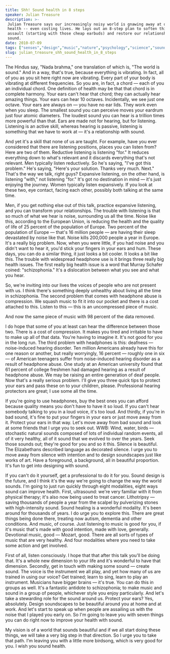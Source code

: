 ```yaml
---
title: Shh! Sound health in 8 steps
speaker: Julian Treasure
description: >-
 Julian Treasure says our increasingly noisy world is gnawing away at our mental
 health -- even costing lives. He lays out an 8-step plan to soften this sonic
 assault (starting with those cheap earbuds) and restore our relationship with
 sound.
date: 2010-07-09
tags: ["senses","design","music","nature","psychology","science","sound"]
slug: julian_treasure_shh_sound_health_in_8_steps
---
```


The Hindus say, "Nada brahma," one translation of which is, "The world is sound." And in a
way, that's true, because everything is vibrating. In fact, all of you as you sit here
right now are vibrating. Every part of your body is vibrating at different frequencies. So
you are, in fact, a chord — each of you an individual chord. One definition of health may
be that that chord is in complete harmony. Your ears can't hear that chord; they can
actually hear amazing things. Your ears can hear 10 octaves. Incidentally, we see just one
octave. Your ears are always on — you have no ear lids. They work even when you sleep. The
smallest sound you can perceive moves your eardrum just four atomic diameters. The loudest
sound you can hear is a trillion times more powerful than that. Ears are made not for
hearing, but for listening. Listening is an active skill, whereas hearing is passive,
listening is something that we have to work at — it's a relationship with
sound.

And yet it's a skill that none of us are taught. For example, have you ever considered
that there are listening positions, places you can listen from? Here are two of them.
Reductive listening is listening "for." It reduces everything down to what's relevant and
it discards everything that's not relevant. Men typically listen reductively. So he's
saying, "I've got this problem." He's saying, "Here's your solution. Thanks very much.
Next." That's the way we talk, right guys? Expansive listening, on the other hand, is
listening "with," not listening "for." It's got no destination in mind — it's just
enjoying the journey. Women typically listen expansively. If you look at these two, eye
contact, facing each other, possibly both talking at the same time. 

Men, if you get nothing else out of this talk, practice expansive listening, and you can
transform your relationships. The trouble with listening is that so much of what we hear is
noise, surrounding us all the time. Noise like this, according to the European Union, is
reducing the health and the quality of life of 25 percent of the population of Europe. Two
percent of the population of Europe — that's 16 million people — are having their sleep
devastated by noise like that. Noise kills 200,000 people a year in Europe. It's a really
big problem. Now, when you were little, if you had noise and you didn't want to hear it,
you'd stick your fingers in your ears and hum. These days, you can do a similar thing, it
just looks a bit cooler. It looks a bit like this. The trouble with widespread headphone
use is it brings three really big health issues. The first really big health issue is a
word that Murray Schafer coined: "schizophonia." It's a dislocation between what you see
and what you hear.

So, we're inviting into our lives the voices of people who are not present with us. I
think there's something deeply unhealthy about living all the time in schizophonia. The
second problem that comes with headphone abuse is compression. We squash music to fit it
into our pocket and there is a cost attached to this. Listen to this — this is an
uncompressed piece of music. 

And now the same piece of music with 98 percent of the data removed. 

I do hope that some of you at least can hear the difference between those two. There is a
cost of compression. It makes you tired and irritable to have to make up all of that data.
You're having to imagine it. It's not good for you in the long run. The third problem with
headphones is this: deafness — noise-induced hearing disorder. Ten million Americans
already have this for one reason or another, but really worryingly, 16 percent — roughly
one in six — of American teenagers suffer from noise-induced hearing disorder as a result
of headphone abuse. One study at an American university found that 61 percent of college
freshmen had damaged hearing as a result of headphone abuse. We may be raising an entire
generation of deaf people. Now that's a really serious problem. I'll give you three quick
tips to protect your ears and pass these on to your children, please. Professional hearing
protectors are great; I use some all the time.

If you're going to use headphones, buy the best ones you can afford because quality means
you don't have to have it so loud. If you can't hear somebody talking to you in a loud
voice, it's too loud. And thirdly, if you're in bad sound, it's fine to put your fingers
in your ears or just move away from it. Protect your ears in that way. Let's move away from
bad sound and look at some friends that I urge you to seek out. WWB: Wind, water, birds —
stochastic natural sounds composed of lots of individual random events, all of it very
healthy, all of it sound that we evolved to over the years. Seek those sounds out; they're
good for you and so it this. Silence is beautiful. The Elizabethans described language as
decorated silence. I urge you to move away from silence with intention and to design
soundscapes just like works of art. Have a foreground, a background, all in beautiful
proportion. It's fun to get into designing with sound.

If you can't do it yourself, get a professional to do it for you. Sound design is the
future, and I think it's the way we're going to change the way the world sounds. I'm going
to just run quickly through eight modalities, eight ways sound can improve health. First,
ultrasound: we're very familiar with it from physical therapy; it's also now being used to
treat cancer. Lithotripsy — saving thousands of people a year from the scalpel by
pulverizing stones with high-intensity sound. Sound healing is a wonderful modality. It's
been around for thousands of years. I do urge you to explore this. There are great things
being done there, treating now autism, dementia and other conditions. And music, of
course. Just listening to music is good for you, if it's music that's made with good
intention, made with love, generally. Devotional music, good — Mozart, good. There are all
sorts of types of music that are very healthy. And four modalities where you need to take
some action and get involved.

First of all, listen consciously. I hope that that after this talk you'll be doing that.
It's a whole new dimension to your life and it's wonderful to have that dimension.
Secondly, get in touch with making some sound — create sound. The voice is the instrument
we all play, and yet how many of us are trained in using our voice? Get trained; learn to
sing, learn to play an instrument. Musicians have bigger brains — it's true. You can do
this in groups as well. It's a fantastic antidote to schizophonia; to make music and sound
in a group of people, whichever style you enjoy particularly. And let's take a stewarding
role for the sound around us. Protect your ears? Yes, absolutely. Design soundscapes to be
beautiful around you at home and at work. And let's start to speak up when people are
assailing us with the noise that I played you early on. So I'm going to leave you with
seven things you can do right now to improve your health with sound.

My vision is of a world that sounds beautiful and if we all start doing these things, we
will take a very big step in that direction. So I urge you to take that path. I'm leaving
you with a little more birdsong, which is very good for you. I wish you sound
health.

<!--
ad_duration=3.33
event="TEDGlobal 2010"
external_start_time=0
has_talk_citation=0
intro_duration=11.82
is_subtitle_required="False"
is_talk_featured="True"
language="en"
language_swap="False"
native_language="en"
number_of_related_talks=6
number_of_speakers=1
number_of_subtitled_videos=36
number_of_tags=7
number_of_talk_download_languages=36
number_of_talk_more_resources=2
number_of_talk_recommendations=0
number_of_talks_take_actions=1
post_ad_duration=0.83
published_timestamp="2010-09-23 13:55:00"
recording_date="2010-07-09"
speaker_description="Sound consultant"
speaker_is_published=1
speaker_name="Julian Treasure"
talk_name="Shh! Sound health in 8 steps"
talks_tags=["senses","design","music","nature","psychology","science","sound"]
url_audio="https://download.ted.com/talks/JulianTreasure_2010G.mp3?apikey=acme-roadrunner"
url_photo_speaker="https://pe.tedcdn.com/images/ted/3dea828a824d4f67ba2258123b07d4d3d49a8318_254x191.jpg"
url_photo_talk="https://pe.tedcdn.com/images/ted/201524_800x600.jpg"
url_webpage="https://www.ted.com/talks/julian_treasure_shh_sound_health_in_8_steps"
video_type_name="TED Stage Talk"
-->